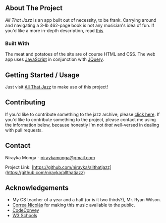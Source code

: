 ## About The Project
_All That Jazz_ is an app built out of necessity, to be frank. Carrying around and navigating a 3-lb 462-page book is not any musician's idea of fun. If you'd like a more in-depth description, read [this](https://nirayka.github.io/allthatjazz/about.html).

### Built With
The meat and potatoes of the site are of course HTML and CSS. The web app uses [JavaScript](https://javascript.com) in conjunction with [JQuery](https://jquery.com).

## Getting Started / Usage
Just visit [All That Jazz](https://nirayka.github.io/allthatjazz/app.html) to make use of this project!


## Contributing

If you'd like to contribute something to the jazz archive, please [click here](https://nirayka.github.io/allthatjazz/contribute.html).
If you'd like to contribute something to the project, please contact me using the information below, because honestly I'm not _that_ well-versed in dealing with pull requests.



## Contact

Nirayka Monga - niraykamonga@gmail.com

Project Link: [https://github.com/nirayka/allthatjazz](https://github.com/nirayka/allthatjazz)



## Acknowledgements
* My CS teacher of a year and a half (or is it two thirds?), Mr. Ryan Wilson.
* [Correa Nicolás](https://doku.pub/documents/the-real-book-1-6th-ed-hal-leonardpdf-yl4wmjv6r9qr) for making this music available to the public.
* [CodeConvey](https://codeconvey.com/)
* [W3 Schools](https://www.w3schools.com/)
